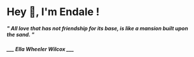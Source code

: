 <h1 title="head"> Hey 👋, I'm Endale !</h1>

**<h5><i>" All love that has not friendship for its base, is like a mansion built upon the sand. "</i></h5>**

*<b>___ Ella Wheeler Wilcox ___</b>*
